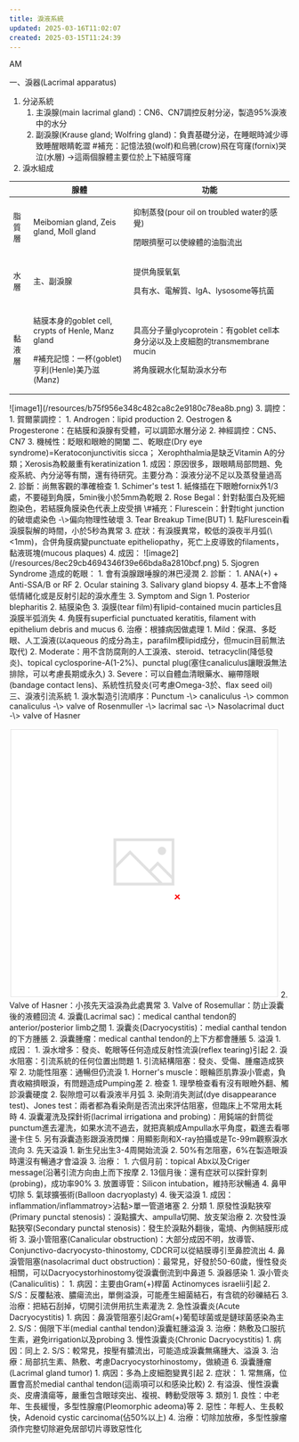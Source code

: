 ```yaml
---
title: 淚液系統
updated: 2025-03-16T11:02:07
created: 2025-03-15T11:24:39
---
```


AM

一、淚器(Lacrimal apparatus)
1.  分泌系統
    1.  主淚腺(main lacrimal gland)：CN6、CN7調控反射分泌，製造95%淚液中的水分
    2.  副淚腺(Krause gland; Wolfring gland)：負責基礎分泌，在睡眠時減少導致睡醒眼睛乾澀
\#補充：記憶法狼(wolf)和烏鴉(crow)飛在穹窿(fornix)哭泣(水層) -\>這兩個腺體主要位於上下結膜穹窿
2.  淚水組成
<table>
<colgroup>
<col style="width: 7%"></col>
<col style="width: 35%"></col>
<col style="width: 56%"></col>
</colgroup>
<thead>
<tr class="header">
<th></th>
<th>腺體</th>
<th>功能</th>
</tr>
</thead>
<tbody>
<tr class="odd">
<td>脂質層</td>
<td>Meibomian gland, Zeis gland, Moll gland</td>
<td><p>抑制蒸發(pour oil on troubled water的感覺)</p>
<p>閉眼擠壓可以使線體的油脂流出</p></td>
</tr>
<tr class="even">
<td>水層</td>
<td>主、副淚腺</td>
<td><p>提供角膜氧氣</p>
<p>具有水、電解質、IgA、lysosome等抗菌</p></td>
</tr>
<tr class="odd">
<td>黏液層</td>
<td><p>結膜本身的goblet cell, crypts of Henle, Manz gland</p>
<p>#補充記憶：一杯(goblet)亨利(Henle)美乃滋(Manz)</p></td>
<td><p>具高分子量glycoprotein：有goblet cell本身分泌以及上皮細胞的transmembrane mucin</p>
<p>將角膜親水化幫助淚水分布</p></td>
</tr>
</tbody>
</table>
![image1](/resources/b75f956e348c482ca8c2e9180c78ea8b.png)
3.  調控：
    1.  賀爾蒙調控：
        1.  Androgen：lipid production
        2.  Oestrogen & Progesterone：在結膜和淚腺有受體，可以調節水層分泌
    2.  神經調控：CN5、CN7
    3.  機械性：眨眼和眼瞼的開闔
二、乾眼症(Dry eye syndrome)=Keratoconjunctivitis sicca； Xerophthalmia是缺乏Vitamin A的分類；Xerosis為較嚴重有keratinization
1.  成因：原因很多，跟眼睛局部問題、免疫系統、內分泌等有關，還有待研究。主要分為：淚液分泌不足以及蒸發量過高
2.  診斷：尚無客觀的準確檢查
    1.  Schimer's test
        1.  紙條插在下眼瞼fornix外1/3處，不要碰到角膜，5min後小於5mm為乾眼
    2.  Rose Begal：針對黏蛋白及死細胞染色，若結膜角膜染色代表上皮受損
\#補充：Flurescein：針對tight junction的破壞處染色 -\>偏向物理性破壞
3.  Tear Breakup Time(BUT)
    1.  點Flurescein看淚膜裂解的時間，小於5秒為異常
3.  症狀：有淚膜異常，較低的淚夜半月弧(\<1mm)，合併角膜病變punctuate epitheliopathy，死亡上皮導致的filaments，黏液斑塊(mucous plaques)
4.  成因：
![image2](/resources/8ec29cb4694346f39e66bda8a2810bcf.png)
5.  Sjogren Syndrome 造成的乾眼：
    1.  會有淚腺跟唾腺的淋巴浸潤
    2.  診斷：
        1.  ANA(+) + Anti-SSA/B or RF
        2.  Ocular staining
        3.  Salivary gland biopsy
        4.  基本上不會降低情緒化或是反射引起的淚水產生
    3.  Symptom and Sign
        1.  Posterior blepharitis
        2.  結膜染色
        3.  淚膜(tear film)有lipid-contained mucin particles且淚膜半弧消失
        4.  角膜有superficial punctuated keratitis, filament with epithelium debris and mucus
6.  治療：根據病因做處理
    1.  Mild：保濕、多眨眼、人工淚液(以aqueous 的成分為主，parafilm模lipid成分，但mucin目前無法取代)
    2.  Moderate：用不含防腐劑的人工淚液、steroid、tetracyclin(降低發炎)、topical cyclosporine-A(1-2%)、punctal plug(塞住canaliculus讓眼淚無法排除，可以考慮長期或永久)
    3.  Severe：可以自體血清眼藥水、繃帶隱眼(bandage contact lens)、系統性抗發炎(可考慮Omega-3於、flax seed oil)
三、淚液引流系統
1.  淚水製造引流順序：Punctum -\> canaliculus -\> common canaliculus -\> valve of Rosenmuller -\> lacrimal sac -\> Nasolacrimal duct -\> valve of Hasner

![image3](/resources/59a38b362f0743d5b2da5bd65d22bbe6.png)
2.  Valve of Hasner：小孩先天溢淚為此處異常
3.  Valve of Rosemullar：防止淚囊後的液體回流
4.  淚囊(Lacrimal sac)：medical canthal tendon的anterior/posterior limb之間
    1.  淚囊炎(Dacryocystitis)：medial canthal tendon的下方腫脹
    2.  淚囊腫瘤：medical canthal tendon的上下方都會腫脹
5.  溢淚
    1.  成因：
        1.  淚水增多：發炎、乾眼等任何造成反射性流淚(reflex tearing)引起
        2.  淚水阻塞：引流系統的任何位置出問題
            1.  引流結構阻塞：發炎、受傷、腫瘤造成狹窄
            2.  功能性阻塞：通暢但仍流淚
                1.  Horner's muscle：眼輪匝肌靠淚小管處，負責收縮擠眼淚，有問題造成Pumping差
    2.  檢查
        1.  理學檢查看有沒有眼瞼外翻、觸診淚囊硬度
        2.  裂隙燈可以看淚液半月弧
        3.  染劑消失測試(dye disappearance test)、Jones test：兩者都為看染劑是否流出來評估阻塞，但臨床上不常用太耗時
        4.  淚囊灌洗及探針術(lacrimal irrigationa and probing)：用鈍端的針筒從punctum進去灌洗，如果水流不過去，就把真躺成Ampulla水平角度，戳進去看哪邊卡住
        5.  另有淚囊造影跟淚液閃爍：用顯影劑和X-ray拍攝或是Tc-99m觀察淚水流向
    3.  先天溢淚
        1.  新生兒出生3-4周開始流淚
        2.  50%有怎阻塞，6%在製造眼淚時還沒有暢通才會溢淚
        3.  治療：
            1.  六個月前：topical Abx以及Criger message(沿著引流方向由上而下按摩
            2.  13個月後：還有症狀可以探針穿刺(probing)，成功率90%
            3.  放置導管：Silicon intubation，維持形狀暢通
            4.  鼻甲切除
            5.  氣球擴張術(Balloon dacryoplasty)
    4.  後天溢淚
        1.  成因：inflammation/inflammatroy\>沾黏\>單一管道堵塞
        2.  分類
            1.  原發性淚點狹窄(Primary punctal stenosis)：淚點擴大、ampulla切開、放支架治療
            2.  次發性淚點狹窄(Secondary punctal stenosis)：發生於淚點外翻後，電燒、內側結膜形成術
            3.  淚小管阻塞(Canalicular obstruction)：大部分成因不明，放導管、Conjunctivo-dacryocysto-thinostomy, CDCR可以從結膜導引至鼻腔流出
            4.  鼻淚管阻塞(nasolacrimal duct obstruction)：最常見，好發於50-60歲，慢性發炎相關，可以Dacryocystorhinostomy從淚囊倒流到中鼻道
    5.  淚器感染
        1.  淚小管炎(Canaliculitis)：
            1.  病因：主要由Gram(+)桿菌 Actinomyces israelii引起
            2.  S/S：反覆黏液、膿瘍流出，單側溢淚，可能產生細菌結石，有含硫的砂礫結石
            3.  治療：把結石刮掉，切開引流併用抗生素灌洗
        2.  急性淚囊炎(Acute Dacryocystitis)
            1.  病因：鼻淚管阻塞引起Gram(+)葡萄球菌或是鏈球菌感染為主
            2.  S/S：侷限下半(medial canthal tendon)淚囊紅腫溢淚
            3.  治療：熱敷及口服抗生素，避免irrigation以及probing
        3.  慢性淚囊炎(Chronic Dacryocystitis)
            1.  病因：同上
            2.  S/S：較常見，按壓有膿流出，可能造成淚囊無痛腫大、溢淚
            3.  治療：局部抗生素、熱敷、考慮Dacryocystorhinostomy，做繞道
    6.  淚囊腫瘤(Lacrimal gland tumor)
        1.  病因：多為上皮細胞變異引起
        2.  症狀：
            1.  常無痛，位置會高於medial canthal tendon(這兩項可以和感染比較)
            2.  有溢淚、慢性淚囊炎、皮膚潰瘍等，嚴重包含眼球突出、複視、轉動受限等
        3.  類別
            1.  良性：中老年、生長緩慢，多型性腺瘤(Pleomorphic adeoma)等
            2.  惡性：年輕人、生長較快，Adenoid cystic carcinoma(佔50%以上)
        4.  治療：切除加放療，多型性腺瘤須作完整切除避免居部切片導致惡性化

